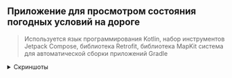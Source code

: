 ## Приложение для просмотром состояния погодных условий на дороге
>  Используется язык программирования Kotlin, набор инструментов Jetpack Compose, библиотека Retrofit, библиотека MapKit система для автоматической сборки приложений Gradle


<details><summary>Скриншоты</summary>

![Screenshot](https://media.discordapp.net/attachments/694139582228332604/1244372317660778517/screen1.jpg?ex=6654df87&is=66538e07&hm=f319234fac005a832e06142df0e15205cd49144ccf1c0a80cb5dd28a4c8712a2&=&format=webp&width=214&height=463)

  
![Screenshot](https://media.discordapp.net/attachments/694139582228332604/1244372317396795502/screen5.jpg?ex=6654df87&is=66538e07&hm=d53548fcbd0118ae3ed45634fec18220d35e55950b236b375f1037c58e7faea1&=&format=webp&width=214&height=463)


![Screenshot](https://media.discordapp.net/attachments/694139582228332604/1244372317145010197/screen4.jpg?ex=6654df87&is=66538e07&hm=29b93e9cbcdb276d4f901afd926376d780eec5d818c3f1b28ef68c6af6e28a32&=&format=webp&width=214&height=463)


![Screenshot](https://media.discordapp.net/attachments/694139582228332604/1244372318138929162/screen3.jpg?ex=6654df87&is=66538e07&hm=0a3f7eb448ec46bde38748f9a135bdae0306ea073336c0e2e4d4308200fe5bd3&=&format=webp&width=214&height=463)


![Screenshot](https://media.discordapp.net/attachments/694139582228332604/1244372317891727370/screen2.jpg?ex=6654df87&is=66538e07&hm=11d8473e1e0d53f16b0f901f89c2394891ffe6a4351cf8847b3a7e8155606070&=&format=webp&width=214&height=463)

